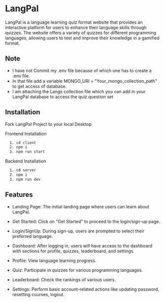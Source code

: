 
# LangPal

LangPal is a language learning quiz format website that provides an interactive platform for users to enhance their language skills through quizzes. The website offers a variety of quizzes for different programming languages, allowing users to test and improve their knowledge in a gamified format.


## Note

- I have not Commit my .env file because of which one has to create a .env file. 
- In that file add a variable MONGO_URI = "Your_mongo_collection_path" to get access of database.
- I am attaching the Langs collection file which you can add in your LangPal database to access the quiz question set

## Installation

Fork LangPal Project to your local Desktop

Frontend Installation

```bash
  1. cd client
  2. npm i 
  3. npm run start
```

Backend Installation

```bash
  1. cd server
  2. npm i 
  3. npm run dev
``` 
## Features

- Landing Page: The initial landing page where users can learn about LangPal.
- Get Started: Click on "Get Started" to proceed to the login/sign-up page.
- Login/SignUp: During sign-up, users are prompted to select their preferred language.
- Dashboard: After logging in, users will have access to the dashboard with sections for profile, quizzes, leaderboard, and settings.

- Profile: View language learning progress.
- Quiz: Participate in quizzes for various programming languages.
- Leaderboard: Check the rankings of various users.
- Settings: Perform basic account-related actions like updating password, resetting courses, logout.

